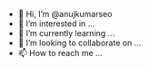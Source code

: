 - 👋 Hi, I’m @anujkumarseo
- 👀 I’m interested in ...
- 🌱 I’m currently learning ...
- 💞️ I’m looking to collaborate on ...
- 📫 How to reach me ...

<!---
anujkumarseo/anujkumarseo is a ✨ special ✨ repository because its `README.md` (this file) appears on your GitHub profile.
You can click the Preview link to take a look at your changes.
--->

